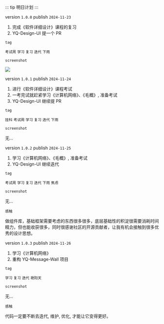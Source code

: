 ::: tip
明日计划
:::

version `1.0.0` publish `2024-11-23`

1. 完成《软件详细设计》课程的复习
2. YQ-Design-UI 提一个 PR

`tag`

`考试周` `学习` `复习` `迭代` `下雨`

`screenshot`

![](./2024-11-22/night-a.jpg)


version `1.0.1` publish `2024-11-24`

1. 进行《软件详细设计》课程考试
2. 一考完试就赶紧学习《计算机网络》、《毛概》, 准备考试
3. YQ-Design-UI 继续提 PR

`tag`

`挂科` `考试周` `学习` `复习` `迭代` `下雨`

`screenshot`

无...

version `1.0.2` publish `2024-11-25`

1. 学习《计算机网络》、《毛概》, 准备考试
2. YQ-Design-UI 继续迭代

`tag`

`考试周` `学习` `复习` `迭代` `下雨` `焦虑`

`screenshot`

无...

`感触`

做组件库，基础框架需要考虑的东西很多很多，底层基础性的积淀很需要消耗时间精力，但也能收获很多，同时很感谢社区的开源贡献者，让我有机会接触到很多优秀的设计思想。

version `1.0.3` publish `2024-11-26`

1. 学习《计算机网络》
2. 重构 YQ-Message-Wall 项目

`tag`

`学习` `复习` `迭代` `艳阳天`

`screenshot`

无...

`感触`

代码一定要不断去迭代, 维护, 优化, 才能让它变得更好。

